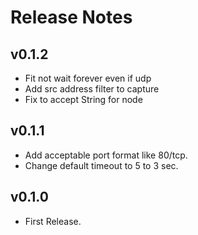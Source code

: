 # Release Notes

## v0.1.2

* Fit not wait forever even if udp
* Add src address filter to capture
* Fix to accept String for node

## v0.1.1

* Add acceptable port format like 80/tcp.
* Change default timeout to 5 to 3 sec.

## v0.1.0

* First Release.
